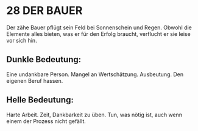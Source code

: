# 28 DER BAUER

Der zähe Bauer pflügt sein Feld bei 
Sonnenschein und Regen. Obwohl die Elemente alles 
bieten, was er für den Erfolg braucht, verflucht er sie leise 
vor sich hin.
## Dunkle Bedeutung:
Eine undankbare Person. Mangel an Wertschätzung. 
Ausbeutung. Den eigenen Beruf hassen.
## Helle Bedeutung:
Harte Arbeit. Zeit, Dankbarkeit zu üben. Tun, was nötig 
ist, auch wenn einem der Prozess nicht gefällt.